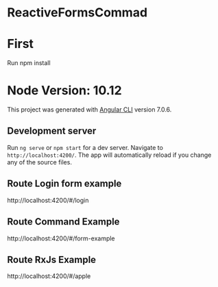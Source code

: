 # ReactiveFormsCommad

# First
Run npm install

# Node Version: 10.12

This project was generated with [Angular CLI](https://github.com/angular/angular-cli) version 7.0.6.

## Development server

Run `ng serve` or `npm start` for a dev server. Navigate to `http://localhost:4200/`. The app will automatically reload if you change any of the source files.

## Route Login form example
http://localhost:4200/#/login

## Route Command Example
http://localhost:4200/#/form-example

## Route RxJs Example
http://localhost:4200/#/apple
